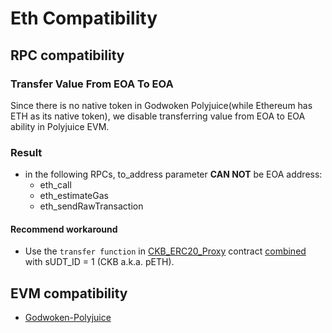 # Eth Compatibility

## RPC compatibility

### Transfer Value From EOA To EOA

Since there is no native token in Godwoken Polyjuice(while Ethereum has ETH as its native token), we disable transferring value from EOA to EOA ability in Polyjuice EVM.

### Result

- in the following RPCs, to_address parameter **CAN NOT** be EOA address:
  - eth_call
  - eth_estimateGas
  - eth_sendRawTransaction

#### Recommend workaround

- Use the `transfer function` in [CKB_ERC20_Proxy](https://github.com/nervosnetwork/godwoken-polyjuice/blob/3f1ad5b/solidity/erc20/README.md) contract [combined](https://github.com/nervosnetwork/godwoken-polyjuice/blob/3f1ad5b322/solidity/erc20/SudtERC20Proxy_UserDefinedDecimals.sol#L154) with sUDT_ID = 1 (CKB a.k.a. pETH).

## EVM compatibility

- [Godwoken-Polyjuice](https://github.com/nervosnetwork/godwoken-polyjuice/blob/compatibility-breaking-changes/docs/EVM-compatible.md)
